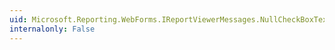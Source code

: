 ```yaml
---
uid: Microsoft.Reporting.WebForms.IReportViewerMessages.NullCheckBoxText
internalonly: False
---
```

